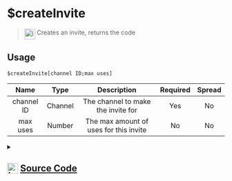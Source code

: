 # $createInvite
> <img align="top" src="https://upload.wikimedia.org/wikipedia/commons/thumb/e/e4/Infobox_info_icon.svg/160px-Infobox_info_icon.svg.png?20150409153300" alt="image" width="25" height="auto"> Creates an invite, returns the code
## Usage
```
$createInvite[channel ID;max uses]
```
| Name | Type | Description | Required | Spread
| :---: | :---: | :---: | :---: | :---: |
channel ID | Channel | The channel to make the invite for | Yes | No
max uses | Number | The max amount of uses for this invite | No | No
<details>
<summary>
    
## <img align="top" src="https://cdn4.iconfinder.com/data/icons/iconsimple-logotypes/512/github-512.png" alt="image" width="25" height="auto">  [Source Code](https://github.com/tryforge/ForgeScript-V2/blob/main/src/native/createInvite.ts)
    
</summary>
    
```ts
import { BaseChannel, TextChannel } from "discord.js"
import { ArgType, NativeFunction, Return } from "../structures"
import noop from "../functions/noop"

export default new NativeFunction({
    name: "$createInvite",
    brackets: true,
    description: "Creates an invite, returns the code",
    unwrap: true,
    args: [
        {
            name: "channel ID",
            description: "The channel to make the invite for",
            rest: false,
            required: true,
            type: ArgType.Channel,
            check: (i: BaseChannel) => !i.isDMBased()
        },
        {
            name: "max uses",
            description: "The max amount of uses for this invite",
            rest: false,
            type: ArgType.Number
        }
    ],
    async execute(ctx, [ ch, maxUses ]) {
        const channel = (ch ?? ctx.channel) as TextChannel
        const invite = await channel.createInvite({
            maxUses: maxUses || undefined
        }).catch(noop)

        return Return.success(
            invite ? invite.code : undefined
        )
    }
})
```
    
</details>